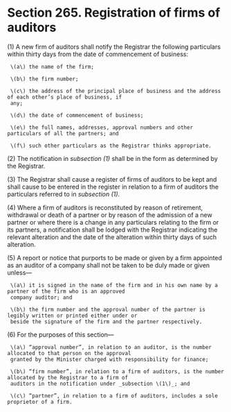 # Section 265. Registration of firms of auditors

\(1\) A new firm of auditors shall notify the Registrar the following particulars within thirty days from the date of commencement of business:

     \(a\) the name of the firm;

     \(b\) the firm number;

     \(c\) the address of the principal place of business and the address of each other’s place of business, if  
     any;

     \(d\) the date of commencement of business;

     \(e\) the full names, addresses, approval numbers and other particulars of all the partners; and

     \(f\) such other particulars as the Registrar thinks appropriate.

\(2\) The notification in _subsection \(1\)_ shall be in the form as determined by the Registrar.

\(3\) The Registrar shall cause a register of firms of auditors to be kept and shall cause to be entered in the register in relation to a firm of auditors the particulars referred to in _subsection \(1\)_.

\(4\) Where a firm of auditors is reconstituted by reason of retirement, withdrawal or death of a partner or by reason of the admission of a new partner or where there is a change in any particulars relating to the firm or its partners, a notification shall be lodged with the Registrar indicating the relevant alteration and the date of the alteration within thirty days of such alteration.

\(5\) A report or notice that purports to be made or given by a firm appointed as an auditor of a company shall not be taken to be duly made or given unless—

     \(a\) it is signed in the name of the firm and in his own name by a partner of the firm who is an approved  
     company auditor; and

     \(b\) the firm number and the approval number of the partner is legibly written or printed either under or  
     beside the signature of the firm and the partner respectively.

\(6\) For the purposes of this section—

     \(a\) “approval number”, in relation to an auditor, is the number allocated to that person on the approval  
     granted by the Minister charged with responsibility for finance;

     \(b\) “firm number”, in relation to a firm of auditors, is the number allocated by the Registrar to a firm of  
     auditors in the notification under _subsection \(1\)_; and

     \(c\) “partner”, in relation to a firm of auditors, includes a sole proprietor of a firm.

